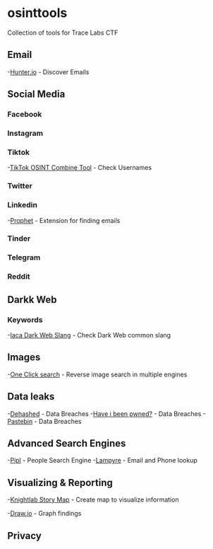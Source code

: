 # osinttools

Collection of tools for Trace Labs CTF

## Email
-[Hunter.io](https://hunter.io/) - Discover Emails

## Social Media
### Facebook

### Instagram

### Tiktok
-[TikTok OSINT Combine Tool](https://www.osintcombine.com/tiktok-quick-search) - Check Usernames

### Twitter

### Linkedin
-[Prophet](https://chrome.google.com/webstore/detail/prophet/alikckkmddkoooodkchoheabgakpopmg?hl=es) - Extension for finding emails

### Tinder

### Telegram

### Reddit

## Darkk Web
### Keywords
-[Iaca Dark Web Slang](https://iaca-darkweb-tools.com/reference-works/) - Check Dark Web common slang

## Images
-[One Click search](https://chrome.google.com/webstore/detail/one-click-reverse-image-s/pdlkdjkniakkdcefhpcnmengcnpbiick?hl=es-419&authuser=1) - Reverse image search in multiple engines

## Data leaks
-[Dehashed](https://www.dehashed.com/) - Data Breaches
-[Have i been pwned?](https://haveibeenpwned.com/) - Data Breaches 
-[Pastebin](https://pastebin.com/) - Data Breaches

## Advanced Search Engines
-[Pipl](https://pipl.com/) - People Search Engine
-[Lampyre](https://lampyre.io/) - Email and Phone lookup



## Visualizing & Reporting
-[Knightlab Story Map](https://storymap.knightlab.com/) - Create map to visualize information

-[Draw.io](draw.io) - Graph findings

## Privacy




